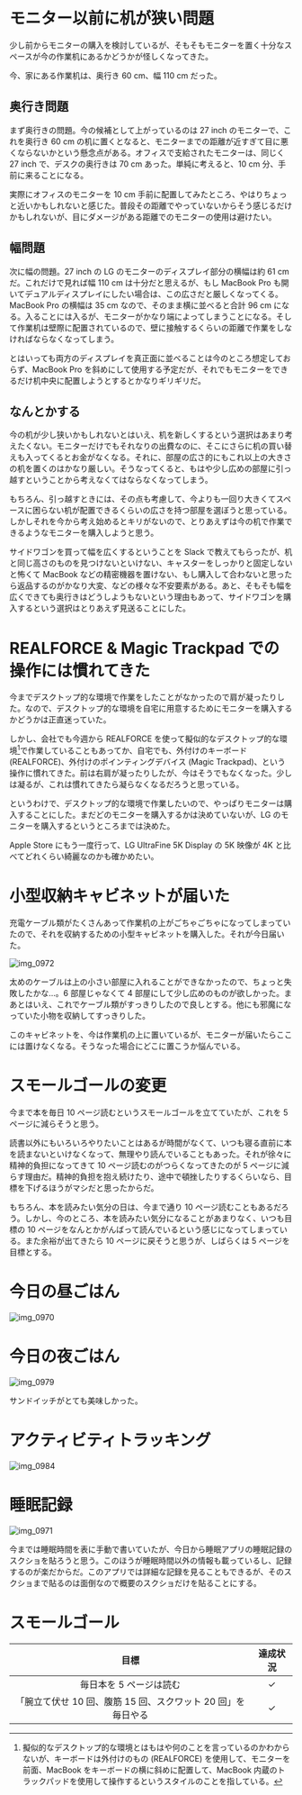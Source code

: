 # モニター以前に机が狭い問題
少し前からモニターの購入を検討しているが、そもそもモニターを置く十分なスペースが今の作業机にあるかどうかが怪しくなってきた。

今、家にある作業机は、奥行き 60 cm、幅 110 cm だった。

## 奥行き問題
まず奥行きの問題。今の候補として上がっているのは 27 inch のモニターで、これを奥行き 60 cm の机に置くとなると、モニターまでの距離が近すぎて目に悪くならないかという懸念点がある。オフィスで支給されたモニターは、同じく 27 inch で、デスクの奥行きは 70 cm あった。単純に考えると、10 cm 分、手前に来ることになる。

実際にオフィスのモニターを 10 cm 手前に配置してみたところ、やはりちょっと近いかもしれないと感じた。普段その距離でやっていないからそう感じるだけかもしれないが、目にダメージがある距離でのモニターの使用は避けたい。

## 幅問題
次に幅の問題。27 inch の LG のモニターのディスプレイ部分の横幅は約 61 cm だ。これだけで見れば幅 110 cm は十分だと思えるが、もし MacBook Pro も開いてデュアルディスプレイにしたい場合は、この広さだと厳しくなってくる。MacBook Pro の横幅は 35 cm なので、そのまま横に並べると合計 96 cm になる。入ることには入るが、モニターがかなり端によってしまうことになる。そして作業机は壁際に配置されているので、壁に接触するくらいの距離で作業をしなければならなくなってしまう。

とはいっても両方のディスプレイを真正面に並べることは今のところ想定しておらず、MacBook Pro を斜めにして使用する予定だが、それでもモニターをできるだけ机中央に配置しようとするとかなりギリギリだ。

## なんとかする
今の机が少し狭いかもしれないとはいえ、机を新しくするという選択はあまり考えたくない。モニターだけでもそれなりの出費なのに、そこにさらに机の買い替えも入ってくるとお金がなくなる。それに、部屋の広さ的にもこれ以上の大きさの机を置くのはかなり厳しい。そうなってくると、もはや少し広めの部屋に引っ越すということから考えなくてはならなくなってしまう。

もちろん、引っ越すときには、その点も考慮して、今よりも一回り大きくてスペースに困らない机が配置できるくらいの広さを持つ部屋を選ぼうと思っている。しかしそれを今から考え始めるとキリがないので、とりあえずは今の机で作業できるようなモニターを購入しようと思う。

サイドワゴンを買って幅を広くするということを Slack で教えてもらったが、机と同じ高さのものを見つけないといけない、キャスターをしっかりと固定しないと怖くて MacBook などの精密機器を置けない、もし購入して合わないと思ったら返品するのがかなり大変、などの様々な不安要素がある。あと、そもそも幅を広くできても奥行きはどうしようもないという理由もあって、サイドワゴンを購入するという選択はとりあえず見送ることにした。

# REALFORCE & Magic Trackpad での操作には慣れてきた
今までデスクトップ的な環境で作業をしたことがなかったので肩が凝ったりした。なので、デスクトップ的な環境を自宅に用意するためにモニターを購入するかどうかは正直迷っていた。

しかし、会社でも今週から REALFORCE を使って擬似的なデスクトップ的な環境[^pseudo-desktop-environment]で作業していることもあってか、自宅でも、外付けのキーボード (REALFORCE)、外付けのポインティングデバイス (Magic Trackpad)、という操作に慣れてきた。前は右肩が凝ったりしたが、今はそうでもなくなった。少しは凝るが、これは慣れてきたら凝らなくなるだろうと思っている。

[^pseudo-desktop-environment]: 擬似的なデスクトップ的な環境とはもはや何のことを言っているのかわからないが、キーボードは外付けのもの (REALFORCE) を使用して、モニターを前面、MacBook をキーボードの横に斜めに配置して、MacBook 内蔵のトラックパッドを使用して操作するというスタイルのことを指している。

というわけで、デスクトップ的な環境で作業したいので、やっぱりモニターは購入することにした。まだどのモニターを購入するかは決めていないが、LG のモニターを購入するというところまでは決めた。

Apple Store にもう一度行って、LG UltraFine 5K Display の 5K 映像が 4K と比べてどれくらい綺麗なのかも確かめたい。

# 小型収納キャビネットが届いた
充電ケーブル類がたくさんあって作業机の上がごちゃごちゃになってしまっていたので、それを収納するための小型キャビネットを購入した。それが今日届いた。

![img_0972](/images/2019/02/img_0972.jpg)

太めのケーブルは上の小さい部屋に入れることができなかったので、ちょっと失敗したかな...。6 部屋じゃなくて 4 部屋にして少し広めのものが欲しかった。まあとはいえ、これでケーブル類がすっきりしたので良しとする。他にも邪魔になっていた小物を収納してすっきりした。

このキャビネットを、今は作業机の上に置いているが、モニターが届いたらここには置けなくなる。そうなった場合にどこに置こうか悩んでいる。

# スモールゴールの変更
今まで本を毎日 10 ページ読むというスモールゴールを立てていたが、これを 5 ページに減らそうと思う。

読書以外にもいろいろやりたいことはあるが時間がなくて、いつも寝る直前に本を読まないといけなくなって、無理やり読んでいることもあった。それが徐々に精神的負担になってきて 10 ページ読むのがつらくなってきたのが 5 ページに減らす理由だ。精神的負担を抱え続けたり、途中で頓挫したりするくらいなら、目標を下げるほうがマシだと思ったからだ。

もちろん、本を読みたい気分の日は、今まで通り 10 ページ読むこともあるだろう。しかし、今のところ、本を読みたい気分になることがあまりなく、いつも目標の 10 ページをなんとかがんばって読んでいるという感じになってしまっている。また余裕が出てきたら 10 ページに戻そうと思うが、しばらくは 5 ページを目標とする。

# 今日の昼ごはん
![img_0970](/images/2019/02/img_0970.jpg)

# 今日の夜ごはん
![img_0979](/images/2019/02/img_0979.jpg)

サンドイッチがとても美味しかった。

# アクティビティトラッキング
![img_0984](/images/2019/02/img_0984.png)

# 睡眠記録
![img_0971](/images/2019/02/img_0971.png)

今までは睡眠時間を表に手動で書いていたが、今日から睡眠アプリの睡眠記録のスクショを貼ろうと思う。このほうが睡眠時間以外の情報も載っているし、記録するのが楽だからだ。このアプリでは詳細な記録を見ることもできるが、そのスクショまで貼るのは面倒なので概要のスクショだけを貼ることにする。

# スモールゴール
| 目標 | 達成状況 |
|:---:|:---:|
| 毎日本を 5 ページは読む | ✓ |
| 「腕立て伏せ 10 回、腹筋 15 回、スクワット 20 回」を毎日やる | ✓ |
